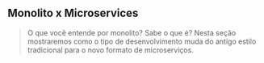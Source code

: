 ## Monolito x Microservices
   > O que você entende por monolito? Sabe o que é? Nesta seção mostraremos como o tipo de desenvolvimento muda do antigo estilo tradicional para o novo formato de microserviços.



